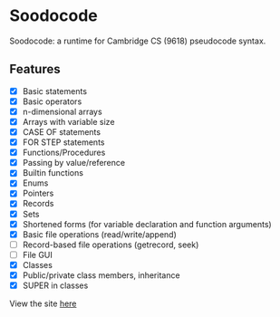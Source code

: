 # Soodocode

Soodocode: a runtime for Cambridge CS (9618) pseudocode syntax.

## Features
* [x] Basic statements
* [x] Basic operators
* [x] n-dimensional arrays
* [x] Arrays with variable size
* [x] CASE OF statements
* [x] FOR STEP statements
* [x] Functions/Procedures
* [x] Passing by value/reference
* [x] Builtin functions
* [x] Enums
* [x] Pointers
* [x] Records
* [x] Sets
* [x] Shortened forms (for variable declaration and function arguments)
* [x] Basic file operations (read/write/append)
* [ ] Record-based file operations (getrecord, seek)
* [ ] File GUI
* [x] Classes
* [x] Public/private class members, inheritance
* [x] SUPER in classes

View the site [here](https://balam314.github.io/soodocode)
